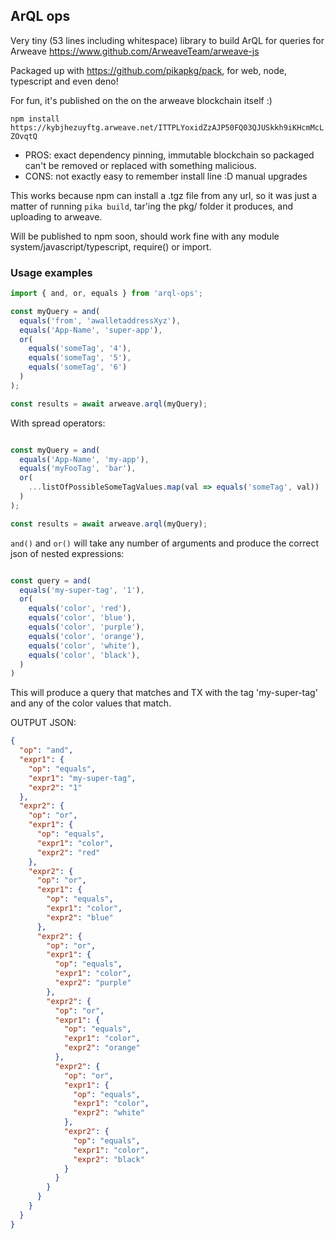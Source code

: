 
## ArQL ops

Very tiny (53 lines including whitespace) library to build ArQL for queries for Arweave <https://www.github.com/ArweaveTeam/arweave-js>

Packaged up with <https://github.com/pikapkg/pack>, for web, node, typescript and even deno! 

For fun, it's published on the on the arweave blockchain itself :)

`npm install https://kybjhezuyftg.arweave.net/ITTPLYoxidZzAJP50FQ03QJUSkkh9iKHcmMcLZOvqtQ` 

- PROS: exact dependency pinning, immutable blockchain so packaged can't be removed or 
        replaced with something malicious.
- CONS: not exactly easy to remember install line :D manual upgrades

This works because npm can install a .tgz file from any url, so it was just a matter of running `pika build`, tar'ing the pkg/ folder it produces, and uploading to arweave.

Will be published to npm soon, should work fine with any module system/javascript/typescript, require() or import.


### Usage examples


```typescript
import { and, or, equals } from 'arql-ops';

const myQuery = and(
  equals('from', 'awalletaddressXyz'),
  equals('App-Name', 'super-app'),
  or(
    equals('someTag', '4'),
    equals('someTag', '5'),
    equals('someTag', '6')
  )
);

const results = await arweave.arql(myQuery);

```


With spread operators:

```typescript

const myQuery = and(
  equals('App-Name', 'my-app'), 
  equals('myFooTag', 'bar'),
  or(
    ...listOfPossibleSomeTagValues.map(val => equals('someTag', val))
  )
);

const results = await arweave.arql(myQuery);

```

`and()` and `or()` will take any number of arguments and produce the correct json of nested expressions: 

```typescript

const query = and(
  equals('my-super-tag', '1'),
  or(                                     
    equals('color', 'red'), 
    equals('color', 'blue'),
    equals('color', 'purple'),
    equals('color', 'orange'),
    equals('color', 'white'),
    equals('color', 'black'),
  )
)

```

This will produce a query that matches and TX with the tag 'my-super-tag' and any of the color values that match.

OUTPUT JSON:

```json
{
  "op": "and",
  "expr1": {
    "op": "equals",
    "expr1": "my-super-tag",
    "expr2": "1"
  },
  "expr2": {
    "op": "or",
    "expr1": {
      "op": "equals",
      "expr1": "color",
      "expr2": "red"
    },
    "expr2": {
      "op": "or",
      "expr1": {
        "op": "equals",
        "expr1": "color",
        "expr2": "blue"
      },
      "expr2": {
        "op": "or",
        "expr1": {
          "op": "equals",
          "expr1": "color",
          "expr2": "purple"
        },
        "expr2": {
          "op": "or",
          "expr1": {
            "op": "equals",
            "expr1": "color",
            "expr2": "orange"
          },
          "expr2": {
            "op": "or",
            "expr1": {
              "op": "equals",
              "expr1": "color",
              "expr2": "white"
            },
            "expr2": {
              "op": "equals",
              "expr1": "color",
              "expr2": "black"
            }
          }
        }
      }
    }
  }
}

```





 
